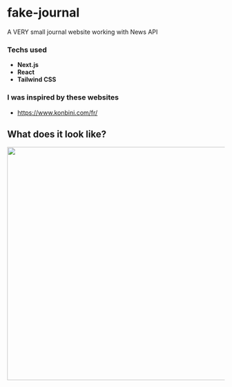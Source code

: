 # fake-journal

A VERY small journal website working with News API 

### Techs used
 - **Next.js**
 - **React**
 - **Tailwind CSS**
  
### I was inspired by these websites
 - https://www.konbini.com/fr/

## What does it look like?
<img width="960" height="540" src="https://user-images.githubusercontent.com/12397287/158531404-a6f88ab7-f104-4161-88f3-31a7d0931e2f.png"/>

